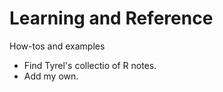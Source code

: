 # Learning and Reference

How-tos and examples

- Find Tyrel's collectio of R notes.
- Add my own. 


